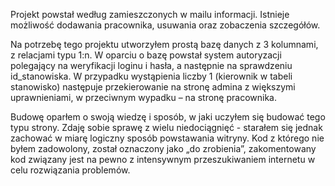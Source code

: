 Projekt powstał według zamieszczonych w mailu informacji. 
Istnieje możliwość dodawania pracownika, usuwania oraz zobaczenia szczegółów.

Na potrzebę tego projektu utworzyłem prostą bazę danych z 3 kolumnami, z relacjami typu 1:n.
W oparciu o bazę powstał system autoryzacji polegający na weryfikacji loginu i hasła, a następnie na sprawdzeniu id_stanowiska. W przypadku wystąpienia liczby 1 (kierownik w tabeli stanowisko) następuje przekierowanie na stronę admina z większymi uprawnieniami, w przeciwnym wypadku – na stronę pracownika. 

Budowę oparłem o swoją wiedzę i sposób, w jaki uczyłem się budować tego typu strony. 
Zdaję sobie sprawę z wielu niedociągnięć - starałem się jednak zachować w miarę logiczny sposób powstawania witryny. 
Kod z którego nie byłem zadowolony, został oznaczony jako „do zrobienia”, zakomentowany kod związany jest na pewno z intensywnym przeszukiwaniem internetu w celu rozwiązania problemów.
